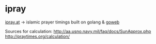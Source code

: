 ipray
=====

<a href="http://ipray.at">ipray.at</a> -> islamic prayer timings built on golang &amp; <a href="https://code.google.com/p/goweb/">goweb</a>

Sources for calculation:
http://aa.usno.navy.mil/faq/docs/SunApprox.php
http://praytimes.org/calculation/
